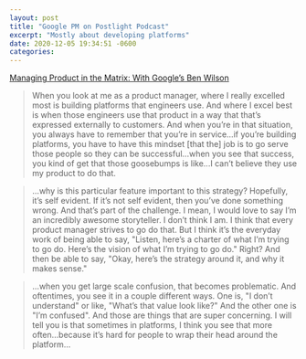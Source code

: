 ```yaml
---
layout: post
title: "Google PM on Postlight Podcast"
excerpt: "Mostly about developing platforms"
date: 2020-12-05 19:34:51 -0600
categories: 
---
```


[Managing Product in the Matrix: With Google’s Ben Wilson](https://postlight.com/podcast/managing-product-in-the-matrix-with-googles-ben-wilson)

> When you look at me as a product manager, where I really excelled most is building platforms that engineers use. And where I excel best is when those engineers use that product in a way that that’s expressed externally to customers. And when you’re in that situation, you always have to remember that you’re in service...if you’re building platforms, you have to have this mindset [that the] job is to go serve those people so they can be successful...when you see that success, you kind of get that those goosebumps is like...I can’t believe they use my product to do that.

> ...why is this particular feature important to this strategy? Hopefully, it’s self evident. If it’s not self evident, then you’ve done something wrong. And that’s part of the challenge. I mean, I would love to say I’m an incredibly awesome storyteller. I don’t think I am. I think that every product manager strives to go do that. But I think it’s the everyday work of being able to say, "Listen, here’s a charter of what I’m trying to go do. Here’s the vision of what I’m trying to go do." Right? And then be able to say, "Okay, here’s the strategy around it, and why it makes sense." 

> ...when you get large scale confusion, that becomes problematic. And oftentimes, you see it in a couple different ways. One is, "I don’t understand" or like, "What’s that value look like?" And the other one is "I’m confused". And those are things that are super concerning. I will tell you is that sometimes in platforms, I think you see that more often...because it’s hard for people to wrap their head around the platform...

